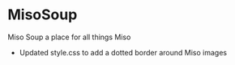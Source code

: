 # MisoSoup
Miso Soup a place for all things Miso
 - Updated style.css to add a dotted border around Miso images
